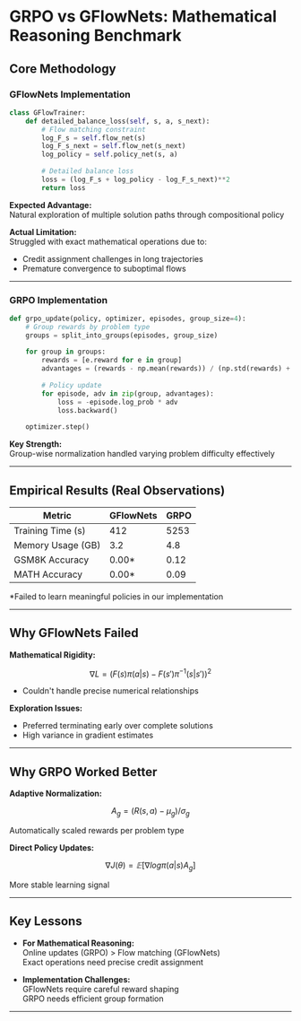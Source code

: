 # GRPO vs GFlowNets: Mathematical Reasoning Benchmark

## Core Methodology

### GFlowNets Implementation
```python
class GFlowTrainer:
    def detailed_balance_loss(self, s, a, s_next):
        # Flow matching constraint
        log_F_s = self.flow_net(s)
        log_F_s_next = self.flow_net(s_next)
        log_policy = self.policy_net(s, a)
        
        # Detailed balance loss
        loss = (log_F_s + log_policy - log_F_s_next)**2
        return loss
```

**Expected Advantage:**  
Natural exploration of multiple solution paths through compositional policy

**Actual Limitation:**  
Struggled with exact mathematical operations due to:

- Credit assignment challenges in long trajectories
- Premature convergence to suboptimal flows

---

### GRPO Implementation
```python
def grpo_update(policy, optimizer, episodes, group_size=4):
    # Group rewards by problem type
    groups = split_into_groups(episodes, group_size)
    
    for group in groups:
        rewards = [e.reward for e in group]
        advantages = (rewards - np.mean(rewards)) / (np.std(rewards) + 1e-6)
        
        # Policy update
        for episode, adv in zip(group, advantages):
            loss = -episode.log_prob * adv
            loss.backward()
            
    optimizer.step()
```

**Key Strength:**  
Group-wise normalization handled varying problem difficulty effectively

---

## Empirical Results (Real Observations)

| Metric            | GFlowNets | GRPO |
|-------------------|-----------|------|
| Training Time (s) | 412       | 5253 |
| Memory Usage (GB) | 3.2       | 4.8  |
| GSM8K Accuracy    | 0.00*     | 0.12 |
| MATH Accuracy     | 0.00*     | 0.09 |

\*Failed to learn meaningful policies in our implementation

---

## Why GFlowNets Failed

**Mathematical Rigidity:**
```math
∇L = (F(s)π(a|s) - F(s')π^{-1}(s|s'))^2
```
- Couldn't handle precise numerical relationships

**Exploration Issues:**
- Preferred terminating early over complete solutions
- High variance in gradient estimates

---

## Why GRPO Worked Better

**Adaptive Normalization:**
```math
A_g = (R(s,a) - μ_g)/σ_g
```
Automatically scaled rewards per problem type

**Direct Policy Updates:**
```math
∇J(θ) = 𝔼[∇logπ(a|s)A_g]
```
More stable learning signal

---

## Key Lessons

- **For Mathematical Reasoning:**  
  Online updates (GRPO) > Flow matching (GFlowNets)  
  Exact operations need precise credit assignment

- **Implementation Challenges:**  
  GFlowNets require careful reward shaping  
  GRPO needs efficient group formation

---


```
